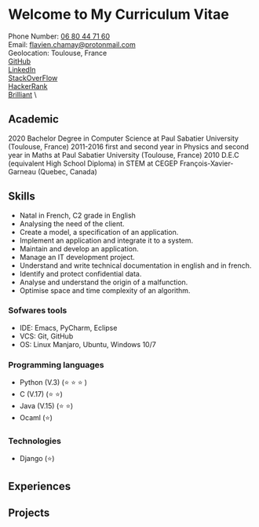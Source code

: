 # Welcome to My Curriculum Vitae
Phone Number: <a href="tel:06-80-44-71-60">06 80 44 71 60</a> \
Email: [flavien.chamay@protonmail.com](mailto:flavien.chamay@protonmail.com) \
Geolocation: Toulouse, France \
[GitHub](https://github.com/flavienChamay) \
[LinkedIn](https://www.linkedin.com/in/flavien-chamay-836804204) \
[StackOverFlow](https://stackoverflow.com/users/7347010/flavien-chamay?tab=profile) \
[HackerRank](https://www.hackerrank.com/flavien_chamay) \
[Brilliant](https://brilliant.org/profile/flavien-kmc04m/about/) \


## Academic
2020 Bachelor Degree in Computer Science at Paul Sabatier University (Toulouse, France)
2011-2016 first and second year in Physics and second year in Maths at Paul Sabatier University (Toulouse, France)
2010 D.E.C (equivalent High School Diploma) in STEM at CEGEP François-Xavier-Garneau (Quebec, Canada)

## Skills 
* Natal in French, C2 grade in English
* Analysing the need of the client.
* Create a model, a specification of an application.
* Implement an application and integrate it to a system.
* Maintain and develop an application.
* Manage an IT development project.
* Understand and write technical documentation in english and in french.
* Identify and protect confidential data.
* Analyse and understand the origin of a malfunction.
* Optimise space and time complexity of an algorithm.

### Sofwares tools
* IDE: Emacs, PyCharm, Eclipse
* VCS: Git, GitHub
* OS: Linux Manjaro, Ubuntu, Windows 10/7

### Programming languages
* Python (V.3) (:star: :star: :star: )
* C (V.17) (:star: :star:)
* Java (V.15) (:star: :star:)
* Ocaml (:star:)


### Technologies
* Django (:star:)

## Experiences

## Projects
